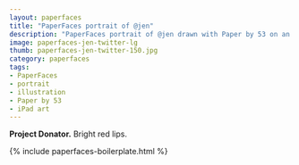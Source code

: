 ```yaml
---
layout: paperfaces
title: "PaperFaces portrait of @jen"
description: "PaperFaces portrait of @jen drawn with Paper by 53 on an iPad."
image: paperfaces-jen-twitter-lg
thumb: paperfaces-jen-twitter-150.jpg
category: paperfaces
tags: 
- PaperFaces
- portrait
- illustration
- Paper by 53
- iPad art
---
```


**Project Donator.** Bright red lips.

{% include paperfaces-boilerplate.html %}